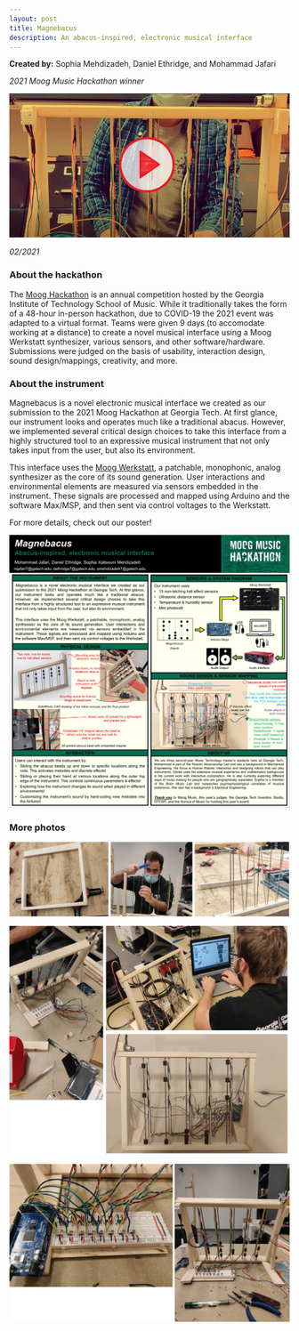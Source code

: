 ```yaml
---
layout: post
title: Magnebacus
description: An abacus-inspired, electronic musical interface
---
```


**Created by:** Sophia Mehdizadeh, Daniel Ethridge, and Mohammad Jafari

*2021 Moog Music Hackathon winner*

[![Magnebacus video](/assets/images/Capture_Magnebacus.JPG)](https://youtu.be/PeHwQo6eCUo)

*02/2021*

### About the hackathon ###

The [Moog Hackathon](https://guthman.gatech.edu/moog-hackathon) is an annual competition hosted by the Georgia Institute of Technology School of Music. While it traditionally takes the form of a 48-hour in-person hackathon, due to COVID-19 the 2021 event was adapted to a virtual format. Teams were given 9 days (to accomodate working at a distance) to create a novel musical interface using a Moog Werkstatt synthesizer, various sensors, and other software/hardware. Submissions were judged on the basis of usability, interaction design, sound design/mappings, creativity, and more.

### About the instrument ###

Magnebacus is a novel electronic musical interface we created as our submission to the 2021 Moog Hackathon at Georgia Tech. At first glance, our instrument looks and operates much like a traditional abacus. However, we implemented several critical design choices to take this interface from a highly structured tool to an expressive musical instrument
that not only takes input from the user, but also its environment.

This interface uses the [Moog Werkstatt](https://www.moogmusic.com/products/werkstatt-01-cv-expander), a patchable, monophonic, analog synthesizer as the core of its sound generation. User interactions and environmental elements are measured via sensors embedded in the instrument. These signals are processed and mapped using Arduino and the software Max/MSP, and then sent via control voltages to the Werkstatt.

For more details, check out our poster!

![Magnebacus poster](/assets/images/Magnebacus_MoogHackathon.jpg)

### More photos ###

![Magnebacus progress](/assets/images/magnebacus1.jpg)

![Magnebacus built](/assets/images/magnebacus2.jpg)

![Magnebacus electronics](/assets/images/magnebacus3.jpg)
